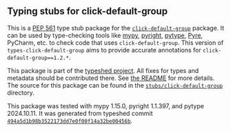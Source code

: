 ## Typing stubs for click-default-group

This is a [PEP 561](https://peps.python.org/pep-0561/)
type stub package for the [`click-default-group`](https://github.com/click-contrib/click-default-group) package.
It can be used by type-checking tools like
[mypy](https://github.com/python/mypy/),
[pyright](https://github.com/microsoft/pyright),
[pytype](https://github.com/google/pytype/),
[Pyre](https://pyre-check.org/),
PyCharm, etc. to check code that uses `click-default-group`. This version of
`types-click-default-group` aims to provide accurate annotations for
`click-default-group==1.2.*`.

This package is part of the [typeshed project](https://github.com/python/typeshed).
All fixes for types and metadata should be contributed there.
See [the README](https://github.com/python/typeshed/blob/main/README.md)
for more details. The source for this package can be found in the
[`stubs/click-default-group`](https://github.com/python/typeshed/tree/main/stubs/click-default-group)
directory.

This package was tested with
mypy 1.15.0,
pyright 1.1.397,
and pytype 2024.10.11.
It was generated from typeshed commit
[`494a5d1b98b3522173dd7e0f00f14a32be00456b`](https://github.com/python/typeshed/commit/494a5d1b98b3522173dd7e0f00f14a32be00456b).